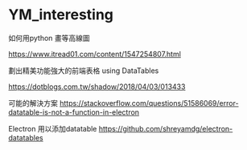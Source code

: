 # YM_interesting

如何用python 畫等高線圖

https://www.itread01.com/content/1547254807.html

劃出精美功能強大的前端表格 using DataTables

https://dotblogs.com.tw/shadow/2018/04/03/013433

可能的解決方案
https://stackoverflow.com/questions/51586069/error-datatable-is-not-a-function-in-electron

Electron 用以添加datatable
https://github.com/shreyamdg/electron-datatables
